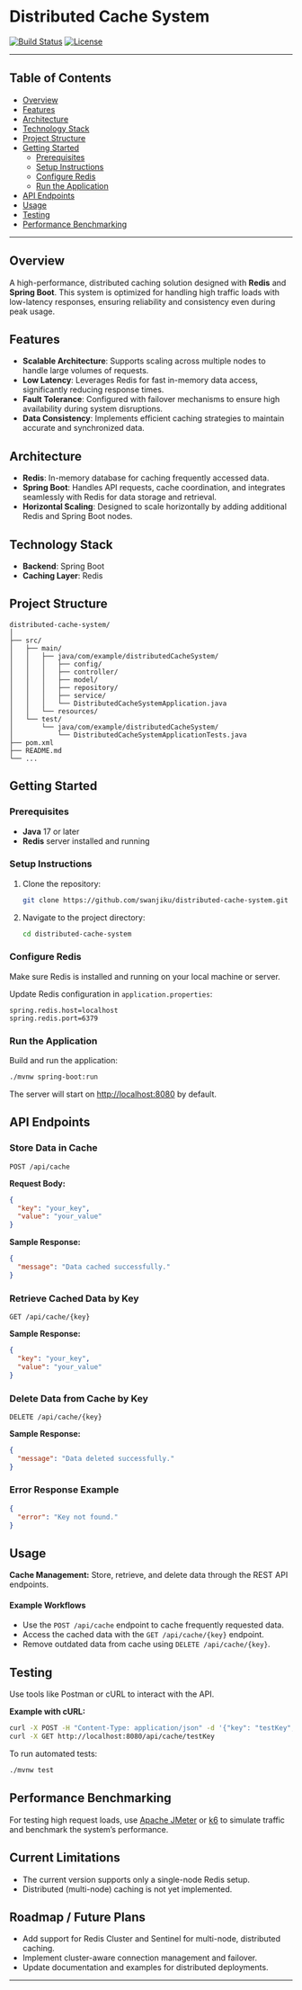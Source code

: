 # Distributed Cache System

[![Build Status](https://img.shields.io/badge/build-passing-brightgreen)](https://github.com/swanjiku/distributed-cache-system)
[![License](https://img.shields.io/badge/license-MIT-blue.svg)](LICENSE)

---

## Table of Contents
- [Overview](#overview)
- [Features](#features)
- [Architecture](#architecture)
- [Technology Stack](#technology-stack)
- [Project Structure](#project-structure)
- [Getting Started](#getting-started)
  - [Prerequisites](#prerequisites)
  - [Setup Instructions](#setup-instructions)
  - [Configure Redis](#configure-redis)
  - [Run the Application](#run-the-application)
- [API Endpoints](#api-endpoints)
- [Usage](#usage)
- [Testing](#testing)
- [Performance Benchmarking](#performance-benchmarking)

---

## Overview
A high-performance, distributed caching solution designed with **Redis** and **Spring Boot**. This system is optimized for handling high traffic loads with low-latency responses, ensuring reliability and consistency even during peak usage.

## Features
- **Scalable Architecture**: Supports scaling across multiple nodes to handle large volumes of requests.
- **Low Latency**: Leverages Redis for fast in-memory data access, significantly reducing response times.
- **Fault Tolerance**: Configured with failover mechanisms to ensure high availability during system disruptions.
- **Data Consistency**: Implements efficient caching strategies to maintain accurate and synchronized data.

## Architecture
- **Redis**: In-memory database for caching frequently accessed data.
- **Spring Boot**: Handles API requests, cache coordination, and integrates seamlessly with Redis for data storage and retrieval.
- **Horizontal Scaling**: Designed to scale horizontally by adding additional Redis and Spring Boot nodes.

## Technology Stack
- **Backend**: Spring Boot
- **Caching Layer**: Redis

## Project Structure
```
distributed-cache-system/
│
├── src/
│   ├── main/
│   │   ├── java/com/example/distributedCacheSystem/
│   │   │   ├── config/
│   │   │   ├── controller/
│   │   │   ├── model/
│   │   │   ├── repository/
│   │   │   ├── service/
│   │   │   └── DistributedCacheSystemApplication.java
│   │   └── resources/
│   └── test/
│       └── java/com/example/distributedCacheSystem/
│           └── DistributedCacheSystemApplicationTests.java
├── pom.xml
├── README.md
└── ...
```

## Getting Started

### Prerequisites
- **Java** 17 or later
- **Redis** server installed and running

### Setup Instructions
1. Clone the repository:
   ```bash
   git clone https://github.com/swanjiku/distributed-cache-system.git
   ```
2. Navigate to the project directory:
   ```bash
   cd distributed-cache-system
   ```

### Configure Redis
Make sure Redis is installed and running on your local machine or server.

Update Redis configuration in `application.properties`:
```properties
spring.redis.host=localhost
spring.redis.port=6379
```

### Run the Application
Build and run the application:
```bash
./mvnw spring-boot:run
```
The server will start on [http://localhost:8080](http://localhost:8080) by default.

## API Endpoints

### Store Data in Cache
```
POST /api/cache
```
**Request Body:**
```json
{
  "key": "your_key",
  "value": "your_value"
}
```
**Sample Response:**
```json
{
  "message": "Data cached successfully."
}
```

### Retrieve Cached Data by Key
```
GET /api/cache/{key}
```
**Sample Response:**
```json
{
  "key": "your_key",
  "value": "your_value"
}
```

### Delete Data from Cache by Key
```
DELETE /api/cache/{key}
```
**Sample Response:**
```json
{
  "message": "Data deleted successfully."
}
```

### Error Response Example
```json
{
  "error": "Key not found."
}
```

## Usage

**Cache Management:** Store, retrieve, and delete data through the REST API endpoints.

#### Example Workflows
- Use the `POST /api/cache` endpoint to cache frequently requested data.
- Access the cached data with the `GET /api/cache/{key}` endpoint.
- Remove outdated data from cache using `DELETE /api/cache/{key}`.

## Testing

Use tools like Postman or cURL to interact with the API.

**Example with cURL:**
```bash
curl -X POST -H "Content-Type: application/json" -d '{"key": "testKey", "value": "testValue"}' http://localhost:8080/api/cache
curl -X GET http://localhost:8080/api/cache/testKey
```

To run automated tests:
```bash
./mvnw test
```

## Performance Benchmarking

For testing high request loads, use [Apache JMeter](https://jmeter.apache.org/) or [k6](https://k6.io/) to simulate traffic and benchmark the system’s performance.

## Current Limitations

- The current version supports only a single-node Redis setup.
- Distributed (multi-node) caching is not yet implemented.

## Roadmap / Future Plans

- Add support for Redis Cluster and Sentinel for multi-node, distributed caching.
- Implement cluster-aware connection management and failover.
- Update documentation and examples for distributed deployments.

---